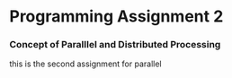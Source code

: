 # Programming Assignment 2
### Concept of Paralllel and Distributed Processing
this is the second assignment for parallel
